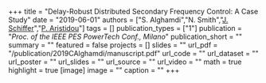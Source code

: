 +++
title = "Delay-Robust Distributed Secondary Frequency Control: A Case Study"
date = "2019-06-01"
authors = ["S. Alghamdi","N. Smith","[J. Schiffer](https://scholar.google.com/citations?hl=en&user=Zk26WrgAAAAJ)","[P. Aristidou](https://sps.cut.ac.cy/authors/p-aristidou)"]
tags = []
publication_types = ["1"]
publication = "_Proc. of the IEEE PES PowerTech Conf., Milano_"
publication_short = ""
summary = ""
featured = false
projects = []
slides = ""
url_pdf = "/publication/2019CAlghamdi/manuscript.pdf"
url_code = ""
url_dataset = ""
url_poster = ""
url_slides = ""
url_source = ""
url_video = ""
math = true
highlight = true
[image]
image = ""
caption = ""
+++

